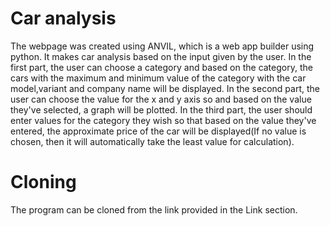 # Car analysis
The webpage was created using ANVIL, which is a web app builder using python. 
It makes car analysis based on the input given by the user. 
In the first part, the user can choose a category and based on the category, the cars with the maximum and minimum value of the category with the car model,variant and company name will be displayed. 
In the second part, the user can choose the value for the x and y axis so and based on the value they've selected, a graph will be plotted. 
In the third part, the user should enter values for the category they wish so that based on the value they've entered, the approximate price of the car will be displayed(If no value is chosen, then it will automatically take the least value for calculation).

# Cloning
The program can be cloned from the link provided in the Link section.

